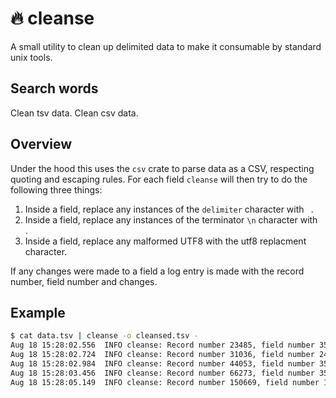 # 🔥 cleanse

A small utility to clean up delimited data to make it consumable by standard unix tools.

## Search words

Clean tsv data.
Clean csv data.

## Overview

Under the hood this uses the `csv` crate to parse data as a CSV, respecting quoting and escaping rules. For each field 
`cleanse` will then try to do the following three things:

1. Inside a field, replace any instances of the `delimiter` character with ` `.
2. Inside a field, replace any instances of the terminator `\n` character with ` `.
3. Inside a field, replace any malformed UTF8 with the utf8 replacment character.

If any changes were made to a field a log entry is made with the record number, field number and changes.


## Example

```bash
$ cat data.tsv | cleanse -o cleansed.tsv -
Aug 18 15:28:02.556  INFO cleanse: Record number 23485, field number 35: [TerminatorReplacement]
Aug 18 15:28:02.724  INFO cleanse: Record number 31036, field number 24: [DelimiterReplacement]
Aug 18 15:28:02.984  INFO cleanse: Record number 44053, field number 35: [TerminatorReplacement]
Aug 18 15:28:03.456  INFO cleanse: Record number 66273, field number 35: [TerminatorReplacement]
Aug 18 15:28:05.149  INFO cleanse: Record number 150669, field number 14: [FixedEncoding]

```


